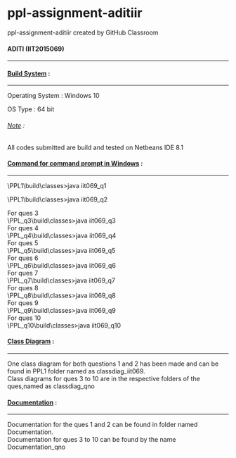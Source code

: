 # ppl-assignment-aditiir
ppl-assignment-aditiir created by GitHub Classroom
<h4>ADITI (IIT2015069)</h4>
<hr>

<h4><u>Build System</u> :</h4>
<hr>
Operating System : Windows 10 <p>
OS Type : 64 bit<p>
<h6><u>Note</u> :</h6> All codes submitted are build and tested on Netbeans IDE 8.1<p>

<h4><u>Command for command prompt in Windows</u> :</h4>
<hr>
\PPL1\build\classes>java iit069_q1
<p>
\PPL1\build\classes>java iit069_q2
<p>
For ques 3<br>
\PPL_q3\build\classes>java iit069_q3<br>
For ques 4<br>
\PPL_q4\build\classes>java iit069_q4<br>
For ques 5<br>
\PPL_q5\build\classes>java iit069_q5<br>
For ques 6<br>
\PPL_q6\build\classes>java iit069_q6<br>
For ques 7<br>
\PPL_q7\build\classes>java iit069_q7<br>
For ques 8<br>
\PPL_q8\build\classes>java iit069_q8<br>
For ques 9<br>
\PPL_q9\build\classes>java iit069_q9<br>
For ques 10<br>
\PPL_q10\build\classes>java iit069_q10<br>
<h4><u>Class Diagram</u> :</h4>
<hr>
One class diagram for both questions 1 and 2 has been made and can be found in PPL1 folder named as classdiag_iit069.<br>
Class diagrams for ques 3 to 10 are in the respective folders of the ques,named as classdiag_qno

<h4><u>Documentation</u> :</h4>
<hr>
Documentation for the ques 1 and 2 can be found in folder named Documentation.<br>
Documentation for ques 3 to 10 can be found by the name Documentation_qno
